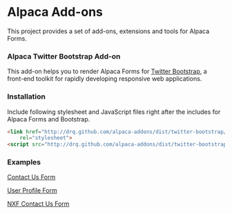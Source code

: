 Alpaca Add-ons
=============

This project provides a set of add-ons, extensions and tools for Alpaca Forms.

### Alpaca Twitter Bootstrap Add-on

This add-on helps you to render Alpaca Forms for [Twitter Bootstrap](http://twitter.github.com/bootstrap/), a front-end toolkit for rapidly developing responsive
web applications.

### Installation

Include following stylesheet and JavaScript files right after the includes for Alpaca Forms and Bootstrap.

```html
<link href="http://drq.github.com/alpaca-addons/dist/twitter-bootstrap/css/alpaca-twitter-bootstrap.min.css"
    rel="stylesheet">
<script src="http://drq.github.com/alpaca-addons/dist/twitter-bootstrap/js/alpaca-twitter-bootstrap.min.js"></script>
```

### Examples

[Contact Us Form](http://drq.github.com/alpaca-addons/twitter-bootstrap/examples/contact-us.html)

[User Profile Form](http://drq.github.com/alpaca-addons/twitter-bootstrap/examples/user-profile.html)

[NXF Contact Us Form](http://www.nxfinc.com/contact.html)
